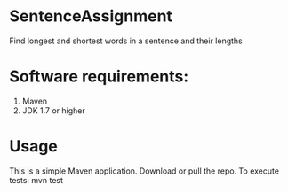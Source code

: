 # SentenceAssignment
Find longest and shortest words in a sentence and their lengths

# Software requirements:
  1. Maven
  2. JDK 1.7 or higher

# Usage
This is a simple Maven application. Download or pull the repo.
To execute tests: mvn test

